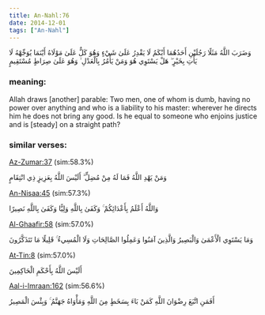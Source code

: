 ```yaml
---
title: An-Nahl:76
date: 2014-12-01
tags: ["An-Nahl"]
---
```

وَضَرَبَ اللَّهُ مَثَلًا رَجُلَيْنِ أَحَدُهُمَا أَبْكَمُ لَا يَقْدِرُ عَلَىٰ شَيْءٍ وَهُوَ كَلٌّ عَلَىٰ مَوْلَاهُ أَيْنَمَا يُوَجِّهْهُ لَا يَأْتِ بِخَيْرٍ ۖ هَلْ يَسْتَوِي هُوَ وَمَنْ يَأْمُرُ بِالْعَدْلِ ۙ وَهُوَ عَلَىٰ صِرَاطٍ مُسْتَقِيمٍ
### meaning: 
Allah draws [another] parable: Two men, one of whom is dumb, having no power over anything and who is a liability to his master: wherever he directs him he does not bring any good. Is he equal to someone who enjoins justice and is [steady] on a straight path?
### similar verses: 

[Az-Zumar:37](/39/37) (sim:58.3%)

وَمَنْ يَهْدِ اللَّهُ فَمَا لَهُ مِنْ مُضِلٍّ ۗ أَلَيْسَ اللَّهُ بِعَزِيزٍ ذِي انْتِقَامٍ

[An-Nisaa:45](/4/45) (sim:57.3%)

وَاللَّهُ أَعْلَمُ بِأَعْدَائِكُمْ ۚ وَكَفَىٰ بِاللَّهِ وَلِيًّا وَكَفَىٰ بِاللَّهِ نَصِيرًا

[Al-Ghaafir:58](/40/58) (sim:57.0%)

وَمَا يَسْتَوِي الْأَعْمَىٰ وَالْبَصِيرُ وَالَّذِينَ آمَنُوا وَعَمِلُوا الصَّالِحَاتِ وَلَا الْمُسِيءُ ۚ قَلِيلًا مَا تَتَذَكَّرُونَ

[At-Tin:8](/95/8) (sim:57.0%)

أَلَيْسَ اللَّهُ بِأَحْكَمِ الْحَاكِمِينَ

[Aal-i-Imraan:162](/3/162) (sim:56.6%)

أَفَمَنِ اتَّبَعَ رِضْوَانَ اللَّهِ كَمَنْ بَاءَ بِسَخَطٍ مِنَ اللَّهِ وَمَأْوَاهُ جَهَنَّمُ ۚ وَبِئْسَ الْمَصِيرُ
